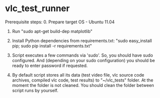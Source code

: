 vlc_test_runner
===============
Prerequisite steps:
0. Prepare target OS - Ubuntu 11.04

1. Run "sudo apt-get build-dep matplotlib"

2. Install Python dependencies from requirements.txt: "sudo easy_install pip; sudo pip install -r requirements.txt"

3. Script executes a few commands via 'sudo'. So, you should have sudo configured. And (depending on your sudo configuration) you should be ready to enter password if requested.

4. By default script stores all its data (test video file, vlc source code archives, compiled vlc code, test results) to "~/vlc_tests" folder. At the moment the folder is not cleaned. You should clean the folder between script runs by yourself.
